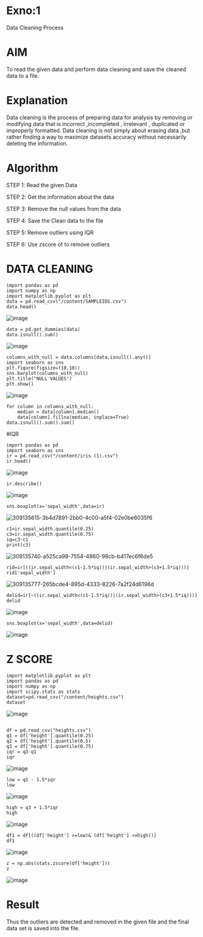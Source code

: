 # Exno:1
Data Cleaning Process

# AIM
To read the given data and perform data cleaning and save the cleaned data to a file.

# Explanation
Data cleaning is the process of preparing data for analysis by removing or modifying data that is incorrect ,incompleted , irrelevant , duplicated or improperly formatted. Data cleaning is not simply about erasing data ,but rather finding a way to maximize datasets accuracy without necessarily deleting the information.

# Algorithm
STEP 1: Read the given Data

STEP 2: Get the information about the data

STEP 3: Remove the null values from the data

STEP 4: Save the Clean data to the file

STEP 5: Remove outliers using IQR

STEP 6: Use zscore of to remove outliers


            
# DATA CLEANING
```
import pandas as pd
import numpy as np
import matplotlib.pyplot as plt
data = pd.read_csv("/content/SAMPLEIDS.csv")
data.head()
```
![image](https://github.com/dharani18p/exno1/assets/118343366/b98aabc3-b953-4f60-91e6-db9366872870)

```
data = pd.get_dummies(data)
data.isnull().sum()
```

![image](https://github.com/dharani18p/exno1/assets/118343366/b18bdb7e-52fe-4730-bd0f-c5c38f731900)

```
columns_with_null = data.columns[data.isnull().any()]
import seaborn as sns
plt.figure(figsize=(10,10))
sns.barplot(columns_with_null)
plt.title("NULL VALUES")
plt.show()
```

![image](https://github.com/dharani18p/exno1/assets/118343366/2bdef3c5-465b-4273-86b7-8afd68554d4b)

```
for column in columns_with_null:
    median = data[column].median()  
    data[column].fillna(median, inplace=True)
data.isnull().sum().sum()
```
#IQR
```
import pandas as pd
import seaborn as sns
ir = pd.read_csv("/content/iris (1).csv")
ir.head()
```

![image](https://github.com/dharani18p/exno1/assets/118343366/e5abefc9-d6ee-468c-9d9b-459423d32ae0)

```
ir.describe()
```

![image](https://github.com/dharani18p/exno1/assets/118343366/b1a845ae-c98b-43e0-984c-3f15837c33ce)

```
sns.boxplot(x='sepal_width',data=ir)
```
![309135615-3b4d7891-2bb0-4c00-a5f4-02e0be6035f6](https://github.com/dharani18p/exno1/assets/118343366/0f2e9c08-73e8-4b6c-ae72-5dca7d7f6eb8)

```
c1=ir.sepal_width.quantile(0.25)
c3=ir.sepal_width.quantile(0.75)
iq=c3-c1
print(c3)
```
![309135740-a525ca98-7554-4860-98cb-b417ec6f6de5](https://github.com/dharani18p/exno1/assets/118343366/02b52f29-ea35-4a7f-9710-c3577609d325)

```
rid=ir[((ir.sepal_width<(c1-1.5*iq))|(ir.sepal_width>(c3+1.5*iq)))]
rid['sepal_width']
```
![309135777-265bcde4-895d-4333-8226-7a2f24d6196d](https://github.com/dharani18p/exno1/assets/118343366/0db0d93f-6f43-45e0-be33-bc45db9d223b)

```
delid=ir[~((ir.sepal_width<(c1-1.5*iq))|(ir.sepal_width>(c3+1.5*iq)))]
delid
```

![image](https://github.com/dharani18p/exno1/assets/118343366/ce05481c-7358-4bbe-bc6e-d1f48be970ce)

```
sns.boxplot(x='sepal_width',data=delid)
```

![image](https://github.com/dharani18p/exno1/assets/118343366/ceb2beac-5914-4185-b6ae-92e73d17ed62)



# Z SCORE
```
import matplotlib.pyplot as plt
import pandas as pd
import numpy as np
import scipy.stats as stats
dataset=pd.read_csv("/content/heights.csv")
dataset

```
![image](https://github.com/dharani18p/exno1/assets/118343366/34001513-e39f-4632-a69e-512ebc3d3f54)
```

df = pd.read_csv("heights.csv")
q1 = df['height'].quantile(0.25)
q2 = df['height'].quantile(0.5)
q3 = df['height'].quantile(0.75)
iqr = q3-q1
iqr
```

![image](https://github.com/dharani18p/exno1/assets/118343366/05729194-0607-42d7-8126-0d4bbb64effc)

```
low = q1 - 1.5*iqr
low
```

![image](https://github.com/dharani18p/exno1/assets/118343366/3b25c954-b1a7-4c07-930c-8d47bc42c6c0)

```
high = q3 + 1.5*iqr
high
```

![image](https://github.com/dharani18p/exno1/assets/118343366/dbb2ffd4-1226-487f-a508-7ea5ae3d4128)


```
df1 = df[((df['height'] >=low)& (df['height'] <=high))]
df1
```

![image](https://github.com/dharani18p/exno1/assets/118343366/74406bf5-8682-4eca-b5d5-b88a48fb45a1)

```
z = np.abs(stats.zscore(df['height']))
z
```

![image](https://github.com/dharani18p/exno1/assets/118343366/36d16b41-3aab-47ee-bd51-0d6a9904d5a2)



# Result
Thus the outliers are detected and removed in the given file and the final data set is saved into the file.       
